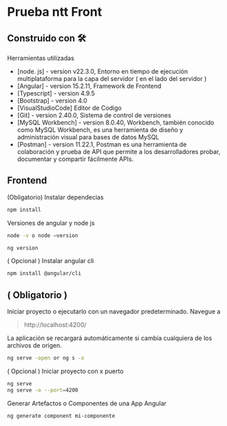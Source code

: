 # Prueba ntt Front

## Construido con 🛠️
Herramientas utilizadas
- [node. js] - version v22.3.0, Entorno en tiempo de ejecución multiplataforma para la capa del servidor ( en el lado del servidor )
- [Angular] - version 15.2.11, Framework de Frontend
- [Typescript] - version 4.9.5
- [Bootstrap] - version 4.0
- [VisualStudioCode] Editor de Codigo
- [Git] - version 2.40.0, Sistema de control de versiones
- [MySQL Workbench] - version 8.0.40, Workbench, también conocido como MySQL Workbench, es una herramienta de diseño y administración visual para bases de datos MySQL
- [Postman] - version 11.22.1, Postman es una herramienta de colaboración y prueba de API que permite a los desarrolladores probar, documentar y compartir fácilmente APIs.

## Frontend

(Obligatorio) Instalar dependecias
```sh
npm install
```
Versiones de angular y node js
```sh
node -v o node –version
```

```sh
ng version
```

( Opcional ) Instalar angular cli
```sh
npm install @angular/cli
```

## ( Obligatorio ) 
Iniciar proyecto o ejecutarlo con un navegador predeterminado.
Navegue a 
> http://localhost:4200/ 

La aplicación se recargará automáticamente si cambia cualquiera de los archivos de origen.

```sh
ng serve -open or ng s -o
```

( Opcional ) Iniciar proyecto con x puerto
```sh
ng serve
ng serve -o --port=4200
```

Generar Artefactos o Componentes de una App Angular
```sh
ng generate component mi-componente
```